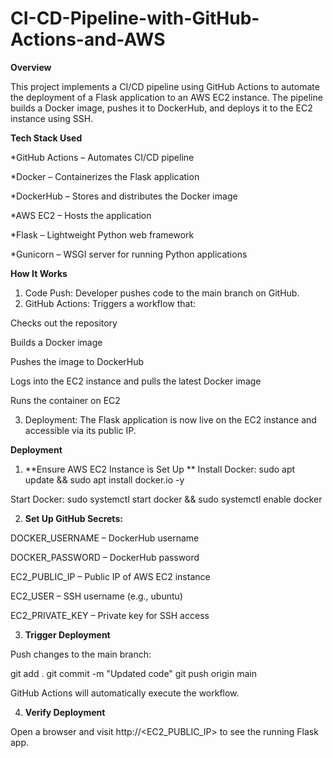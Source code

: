 # CI-CD-Pipeline-with-GitHub-Actions-and-AWS

**Overview**

This project implements a CI/CD pipeline using GitHub Actions to automate the deployment of a Flask application to an AWS EC2 instance. The pipeline builds a Docker image, pushes it to DockerHub, and deploys it to the EC2 instance using SSH.

**Tech Stack Used**

*GitHub Actions – Automates CI/CD pipeline

*Docker – Containerizes the Flask application

*DockerHub – Stores and distributes the Docker image

*AWS EC2 – Hosts the application

*Flask – Lightweight Python web framework

*Gunicorn – WSGI server for running Python applications

**How It Works**

1. Code Push: Developer pushes code to the main branch on GitHub.
2. GitHub Actions: Triggers a workflow that:

Checks out the repository

Builds a Docker image

Pushes the image to DockerHub

Logs into the EC2 instance and pulls the latest Docker image

Runs the container on EC2

3. Deployment: The Flask application is now live on the EC2 instance and accessible via its public IP.

**Deployment**

1. **Ensure AWS EC2 Instance is Set Up
**
Install Docker: sudo apt update && sudo apt install docker.io -y

Start Docker: sudo systemctl start docker && sudo systemctl enable docker

2. **Set Up GitHub Secrets:**

DOCKER_USERNAME – DockerHub username

DOCKER_PASSWORD – DockerHub password

EC2_PUBLIC_IP – Public IP of AWS EC2 instance

EC2_USER – SSH username (e.g., ubuntu)

EC2_PRIVATE_KEY – Private key for SSH access

3. **Trigger Deployment**

Push changes to the main branch:

git add .
git commit -m "Updated code"
git push origin main

GitHub Actions will automatically execute the workflow.

4. **Verify Deployment**

Open a browser and visit http://<EC2_PUBLIC_IP> to see the running Flask app.
